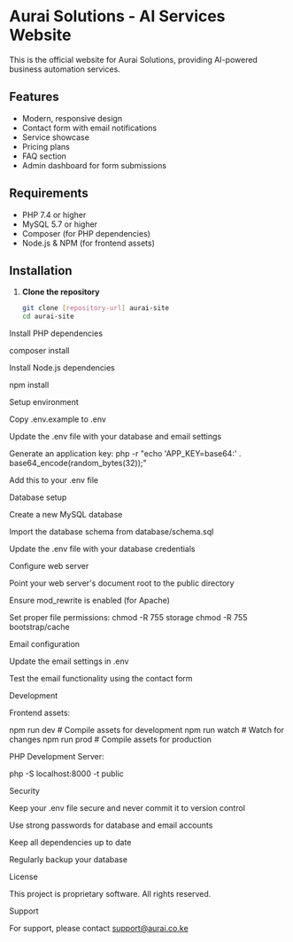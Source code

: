 # Aurai Solutions - AI Services Website

This is the official website for Aurai Solutions, providing AI-powered business automation services.

## Features

- Modern, responsive design
- Contact form with email notifications
- Service showcase
- Pricing plans
- FAQ section
- Admin dashboard for form submissions

## Requirements

- PHP 7.4 or higher
- MySQL 5.7 or higher
- Composer (for PHP dependencies)
- Node.js & NPM (for frontend assets)

## Installation

1. **Clone the repository**
   ```bash
   git clone [repository-url] aurai-site
   cd aurai-site

Install PHP dependencies

composer install

Install Node.js dependencies

npm install

Setup environment


Copy .env.example to .env

Update the .env file with your database and email settings

Generate an application key:
php -r "echo 'APP_KEY=base64:' . base64_encode(random_bytes(32));"

Add this to your .env file



Database setup


Create a new MySQL database

Import the database schema from database/schema.sql

Update the .env file with your database credentials



Configure web server


Point your web server's document root to the public directory

Ensure mod_rewrite is enabled (for Apache)

Set proper file permissions:
chmod -R 755 storage
chmod -R 755 bootstrap/cache



Email configuration


Update the email settings in .env

Test the email functionality using the contact form




Development


Frontend assets:

npm run dev    # Compile assets for development
npm run watch  # Watch for changes
npm run prod   # Compile assets for production

PHP Development Server:

php -S localhost:8000 -t public


Security


Keep your .env file secure and never commit it to version control

Use strong passwords for database and email accounts

Keep all dependencies up to date

Regularly backup your database


License

This project is proprietary software. All rights reserved.

Support

For support, please contact support@aurai.co.ke